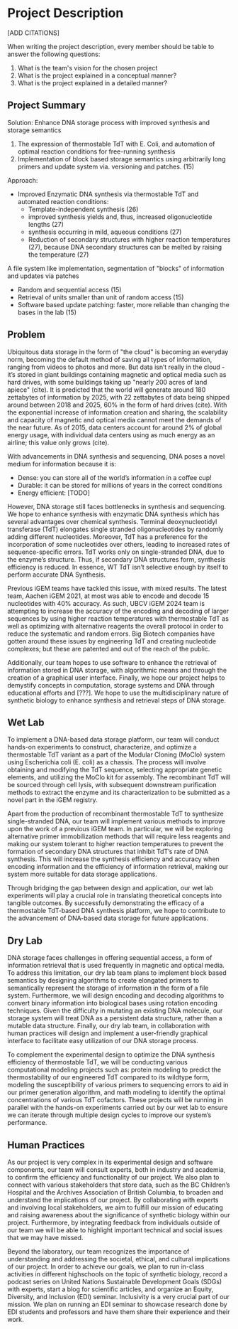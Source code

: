 # Project Description

[ADD CITATIONS]

When writing the project description, every member should be table to answer the following questions:

1. What is the team's vision for the chosen project
2. What is the project explained in a conceptual manner?
3. What is the project explained in a detailed manner?

## Project Summary
Solution: Enhance DNA storage process with improved synthesis and storage semantics 

1. The expression of thermostable TdT with E. Coli, and automation of optimal reaction conditions for free-running synthesis
2. Implementation of block based storage semantics using arbitrarily long primers and update system via. versioning and patches. (15)

Approach:
- Improved Enzymatic DNA synthesis via thermostable TdT and automated reaction conditions: 
  - Template-independent synthesis (26)
  - improved synthesis yields and, thus, increased oligonucleotide lengths (27)
  - synthesis occurring in mild, aqueous conditions (27)
  - Reduction of secondary structures with higher reaction temperatures (27), because DNA secondary structures can be melted by raising the temperature (27)

A file system like implementation, segmentation of "blocks" of information and updates via patches
- Random and sequential access (15)
- Retrieval of units smaller than unit of random access (15)
- Software based update patching: faster, more reliable than changing the bases in the lab (15)

## Problem
Ubiquitous data storage in the form of "the cloud" is becoming an everyday norm, becoming the default method of saving all types of information, ranging from videos to photos and more. But data isn’t really in the cloud - it’s stored in giant buildings containing magnetic and optical media such as hard drives, with some buildings taking up "nearly 200 acres of land apiece" (cite). It is predicted that the world will generate around 180 zettabytes of information by 2025, with 22 zettabytes of data being shipped around between 2018 and 2025, 60% in the form of hard drives (cite). With the exponential increase of information creation and sharing, the scalability and capacity of magnetic and optical media cannot meet the demands of the near future. As of 2015, data centers account for around 2% of global energy usage, with individual data centers using as much energy as an airline; this value only grows (cite).

With advancements in DNA synthesis and sequencing, DNA poses a novel medium for information because it is:

- Dense: you can store all of the world’s information in a coffee cup! 
- Durable: it can be stored for millions of years in the correct conditions
- Energy efficient: [TODO]

However, DNA storage still faces bottlenecks in synthesis and sequencing. We hope to enhance synthesis with enzymatic DNA synthesis which has several advantages over chemical synthesis. Terminal deoxynucleotidyl transferase (TdT) elongates single stranded oligonucleotides by randomly adding different nucleotides. Moreover, TdT has a preference for the incorporation of some nucleotides over others, leading to increased rates of sequence-specific errors. TdT works only on single-stranded DNA, due to the enzyme’s structure. Thus, if secondary DNA structures form, synthesis efficiency is reduced. In essence, WT TdT isn’t selective enough by itself to perform accurate DNA Synthesis.

Previous iGEM teams have tackled this issue, with mixed results. The latest team, Aachen iGEM 2021, at most was able to encode and decode 15 nucleotides with 40% accuracy. As such, UBCV iGEM 2024 team is attempting to increase the accuracy of the encoding and decoding of larger sequences by using higher reaction temperatures with thermostable TdT as well as optimizing with alternative reagents the overall protocol in order to reduce the systematic and random errors. Big Biotech companies have gotten around these issues by engineering TdT and creating nucleotide complexes; but these are patented and out of the reach of the public.

Additionally, our team hopes to use software to enhance the retrieval of information stored in DNA storage, with algorithmic means and through the creation of a graphical user interface. Finally, we hope our project helps to demystify concepts in computation, storage systems and DNA through educational efforts and [???]. We hope to use the multidisciplinary nature of synthetic biology to enhance synthesis and retrieval steps of DNA storage.

## Wet Lab

To implement a DNA-based data storage platform, our team will conduct hands-on experiments to construct, characterize, and optimize a thermostable TdT variant as a part of the Modular Cloning (MoClo) system using Escherichia coli (E. coli) as a chassis. The process will involve obtaining and modifying the TdT sequence, selecting appropriate genetic elements, and utilizing the MoClo kit for assembly. The recombinant TdT will be sourced through cell lysis, with subsequent downstream purification methods to extract the enzyme and its characterization to be submitted as a novel part in the iGEM registry.

Apart from the production of recombinant thermostable TdT to synthesize single-stranded DNA, our team will implement various methods to improve upon the work of a previous iGEM team. In particular, we will be exploring alternative primer immobilization methods that will require less reagents and making our system tolerant to higher reaction temperatures to prevent the formation of secondary DNA structures that inhibit TdT’s rate of DNA synthesis. This will increase the synthesis efficiency and accuracy when encoding information and the efficiency of information retrieval, making our system more suitable for data storage applications.

Through bridging the gap between design and application, our wet lab experiments will play a crucial role in translating theoretical concepts into tangible outcomes. By successfully demonstrating the efficacy of a thermostable TdT-based DNA synthesis platform, we hope to contribute to the advancement of DNA-based data storage for future applications.


## Dry Lab

DNA storage faces challenges in offering sequential access, a form of information retrieval that is used frequently in magnetic and optical media. To address this limitation, our dry lab team plans to implement block based semantics by designing algorithms to create elongated primers to semantically represent the storage of information in the form of a file system. Furthermore, we will design encoding and decoding algorithms to convert binary information into biological bases using rotation encoding techniques. Given the difficulty in mutating an existing DNA molecule, our storage system will treat DNA as a persistent data structure, rather than a mutable data structure. Finally, our dry lab team, in collaboration with human practices will design and implement a user-friendly graphical interface to facilitate easy utilization of our DNA storage process. 

To complement the experimental design to optimize the DNA synthesis efficiency of thermostable TdT, we will be conducting various computational modeling projects such as: protein modeling to predict the thermostability of our engineered TdT compared to its wildtype form, modeling the susceptibility of various primers to sequencing errors to aid in our primer generation algorithm, and math modeling to identify the optimal concentrations of various TdT cofactors. These projects will be running in parallel with the hands-on experiments carried out by our wet lab to ensure we can iterate through multiple design cycles to improve our system’s performance.


## Human Practices

As our project is very complex in its experimental design and software components, our team will consult experts, both in industry and academia, to confirm the efficiency and functionality of our project. We also plan to connect with various stakeholders that store data, such as the BC Children’s Hospital and the Archives Association of British Columbia, to broaden and understand the implications of our project. By collaborating with experts and involving local stakeholders, we aim to fulfill our mission of educating and raising awareness about the significance of synthetic biology within our project. Furthermore, by integrating feedback from individuals outside of our team we will be able to highlight important technical and social issues that we may have missed. 

Beyond the laboratory, our team recognizes the importance of understanding and addressing the societal, ethical, and cultural implications of our project. In order to achieve our goals, we plan to run in-class activities in different highschools on the topic of synthetic biology, record a podcast series on United Nations Sustainable Development Goals (SDGs) with experts, start a blog for scientific articles, and organize an Equity, Diversity, and Inclusion (EDI) seminar. Inclusivity is a very crucial part of our mission. We plan on running an EDI seminar to showcase research done by EDI students and professors and have them share their experience and their work.
